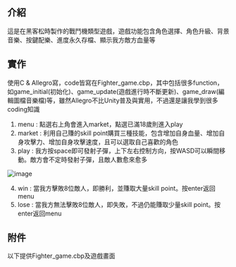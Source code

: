 ## 介紹
這是在黑客松時製作的戰鬥機類型遊戲，遊戲功能包含角色選擇、角色升級、背景音樂、按鍵配樂、進度永久存檔、顯示我方敵方血量等
## 實作
使用C & Allegro寫，code皆寫在Fighter_game.cbp，其中包括很多function，如game_initial(初始化)、game_update(遊戲進行時不斷更新)、game_draw(編輯圖檔音樂檔)等，雖然Allegro不比Unity普及與實用，不過還是讓我學到很多coding知識
1. menu : 點選右上角會進入market，點選已滿18歲則進入play
2. market : 利用自己賺的skill point購買三種技能，包含增加自身血量、增加自身攻擊力、增加自身攻擊速度，且可以選取自己喜歡的角色
3. play : 我方按space即可發射子彈，上下左右控制方向，按WASD可以瞬間移動。敵方會不定時發射子彈，且敵人數愈來愈多

![image](https://user-images.githubusercontent.com/56677419/202917488-09c2c80e-c067-48c8-b4a1-d55c19ab2a83.png)

4. win : 當我方擊敗8位敵人，即勝利，並賺取大量skill point。按enter返回menu
5. lose : 當我方無法擊敗8位敵人，即失敗，不過仍能賺取少量skill point。按enter返回menu
## 附件
以下提供Fighter_game.cbp及遊戲畫面
